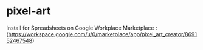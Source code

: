 # pixel-art

Install for Spreadsheets on Google Workplace Marketplace : (https://workspace.google.com/u/0/marketplace/app/pixel_art_creator/869152467548)
